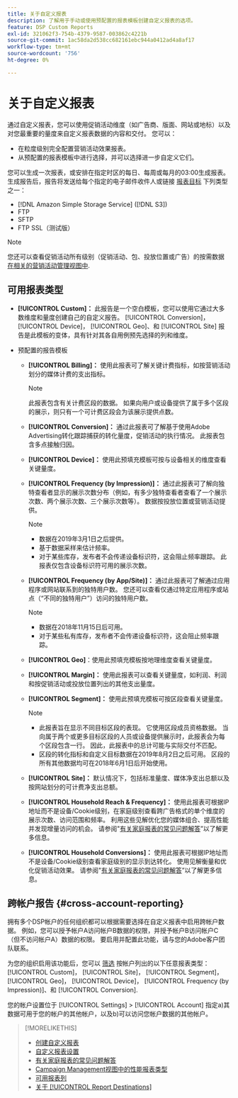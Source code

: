 ```yaml
---
title: 关于自定义报表
description: 了解用于手动或使用预配置的报表模板创建自定义报表的选项。
feature: DSP Custom Reports
exl-id: 321062f3-754b-4379-9587-003862c4221b
source-git-commit: 1ac58da2d538cc682161ebc944a0412ad4a8af17
workflow-type: tm+mt
source-wordcount: '756'
ht-degree: 0%

---
```


# 关于自定义报表

通过自定义报表，您可以使用促销活动维度（如广告商、版面、网站或地标）以及对您最重要的量度来自定义报表数据的内容和交付。 您可以：

* 在粒度级别完全配置营销活动效果报表。
* 从预配置的报表模板中进行选择，并可以选择进一步自定义它们。

您可以生成一次报表，或安排在指定时区的每日、每周或每月的03:00生成报表。 生成报告后，报告将发送给每个指定的电子邮件收件人或链接 [报表目标](/help/dsp/reports/report-destinations/report-destination-about.md) 下列类型之一：

* [!DNL Amazon Simple Storage Service] ([!DNL S3])
* FTP
* SFTP
* FTP SSL（测试版）

>[!NOTE]
>
>您还可以查看促销活动所有级别（促销活动、包、投放位置或广告）的按需数据 [在相关的营销活动管理视图中](/help/dsp/campaign-management/reports/campaign-reports-about.md).

## 可用报表类型

* **[!UICONTROL Custom]：** 此报告是一个空白模板，您可以使用它通过大多数维度和量度创建自己的自定义报告。 [!UICONTROL Conversion]， [!UICONTROL Device]， [!UICONTROL Geo]、和 [!UICONTROL Site] 报告是此模板的变体，具有针对其各自用例预先选择的列和维度。

* 预配置的报告模板

   * **[!UICONTROL Billing]：** 使用此报表可了解关键计费指标，如按营销活动划分的媒体计费的支出指标。

     >[!NOTE]
     >
     >此报表包含有关计费区段的数据。 如果向用户或设备提供了属于多个区段的展示，则只有一个可计费区段会为该展示提供点数。

   * **[!UICONTROL Conversion]：** 通过此报表可了解基于使用Adobe Advertising转化跟踪捕获的转化量度，促销活动的执行情况。 此报表包含多点接触归因。

   * **[!UICONTROL Device]：** 使用此预填充模板可按与设备相关的维度查看关键量度。

   * **[!UICONTROL Frequency (by Impression)]：** 通过此报表可了解向独特查看者显示的展示次数分布（例如，有多少独特查看者查看了一个展示次数、两个展示次数、三个展示次数等）。 数据按投放位置或营销活动提供。

     >[!NOTE]
     >
     >* 数据在2019年3月1日之后提供。
     >* 基于数据采样来估计频率。
     >* 对于某些库存，发布者不会传递设备标识符，这会阻止频率跟踪。 此报表仅包含设备标识符可用的展示次数。

   * **[!UICONTROL Frequency (by App/Site)]：** 通过此报表可了解通过应用程序或网站联系到的独特用户数。 您还可以查看仅通过特定应用程序或站点（“不同的独特用户”）访问的独特用户数。

     >[!NOTE]
     >
     >* 数据在2018年11月15日后可用。
     >* 对于某些私有库存，发布者不会传递设备标识符，这会阻止频率跟踪。

   * **[!UICONTROL Geo]**：使用此预填充模板按地理维度查看关键量度。

   * **[!UICONTROL Margin]：** 使用此报表可以查看关键量度，如利润、利润和按促销活动或投放位置列出的其他支出量度。

   * **[!UICONTROL Segment]：** 使用此预填充模板可按区段查看关键量度。

     >[!NOTE]
     >
     >* 此报表旨在显示不同目标区段的表现。 它使用区段成员资格数据。 当向属于两个或更多目标区段的人员或设备提供展示时，此报表会为每个区段包含一行。 因此，此报表中的总计可能与实际交付不匹配。
     >* 区段的转化指标和自定义目标数据在2019年8月2日之后可用。 区段的所有其他数据均可在2018年6月1日后开始使用。

   * **[!UICONTROL Site]：** 默认情况下，包括标准量度、媒体净支出总额以及按网站划分的可计费净支出总额。

   * **[!UICONTROL Household Reach & Frequency]：** 使用此报表可根据IP地址而不是设备/Cookie级别，在家庭级别查看跨广告格式的单个维度的展示次数、访问范围和频率。 利用这些见解优化您的媒体组合、提高性能并发现增量访问的机会。 请参阅&quot;[有关家庭报表的常见问题解答](/help/dsp/reports/faq-household-report.md)”以了解更多信息。

   * **[!UICONTROL Household Conversions]：** 使用此报表可根据IP地址而不是设备/Cookie级别查看家庭级别的显示到达转化。 使用见解衡量和优化促销活动效果。 请参阅&quot;[有关家庭报表的常见问题解答](/help/dsp/reports/faq-household-report.md)”以了解更多信息。

## 跨帐户报告 {#cross-account-reporting}

拥有多个DSP帐户的任何组织都可以根据需要选择在自定义报表中启用跨帐户数据。 例如，您可以授予帐户A访问帐户B数据的权限，并授予帐户B访问帐户C（但不访问帐户A）数据的权限。 要启用并配置此功能，请与您的Adobe客户团队联系。

为您的组织启用该功能后，您可以 [筛选](report-settings.md) 按帐户列出的以下任意报表类型：  [!UICONTROL Custom]， [!UICONTROL Site]， [!UICONTROL Segment]， [!UICONTROL Geo]， [!UICONTROL Device]， [!UICONTROL Frequency (by Impression)]、和 [!UICONTROL Conversion].

您的帐户设置位于 [!UICONTROL Settings] > [!UICONTROL Account] 指定a)其数据可用于您的帐户的其他帐户，以及b)可以访问您帐户数据的其他帐户。

>[!MORELIKETHIS]
>
>* [创建自定义报表](/help/dsp/reports/report-create.md)
>* [自定义报表设置](/help/dsp/reports/report-settings.md)
>* [有关家庭报表的常见问题解答](/help/dsp/reports/faq-household-report.md)
>* [Campaign Management视图中的性能报表类型](/help/dsp/campaign-management/reports/campaign-reports-about.md)
>* [可用报表列](/help/dsp/reports/report-columns.md)
>* [关于 [!UICONTROL Report Destinations]](/help/dsp/reports/report-destinations/report-destination-about.md)
